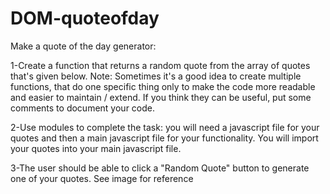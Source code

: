 # DOM-quoteofday

Make a quote of the day generator:

1-Create a function that returns a random quote from the array of quotes that's given below. Note: Sometimes it's a good idea to create multiple functions, that do one specific thing only to make the code more readable and easier to maintain / extend. If you think they can be useful, put some comments to document your code.

2-Use modules to complete the task: you will need a javascript file for your quotes and then a main javascript file for your functionality. You will import your quotes into your main javascript file.

3-The user should be able to click a "Random Quote" button to generate one of your quotes. See image for reference

